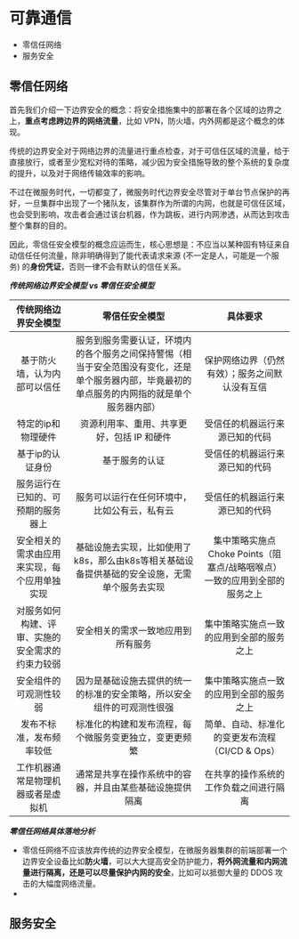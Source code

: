 <!--
 * @Author: shgopher shgopher@gmail.com
 * @Date: 2024-11-27 16:20:44
 * @LastEditors: shgopher shgopher@gmail.com
 * @LastEditTime: 2025-02-19 11:50:38
 * @FilePath: /luban/系统设计基础/分布式/分布式关键技术/可靠通信/README.md
 * @Description: 
 * 
 * Copyright (c) 2025 by shgopher, All Rights Reserved. 
-->
# 可靠通信

- 零信任网络
- 服务安全

## 零信任网络

首先我们介绍一下边界安全的概念：将安全措施集中的部署在各个区域的边界之上，**重点考虑跨边界的网络流量**，比如 VPN，防火墙，内外网都是这个概念的体现。

传统的边界安全对于网络边界的流量进行重点检查，对于可信任区域的流量，给于直接放行，或者至少宽松对待的策略，减少因为安全措施导致的整个系统的复杂度的提升，以及对于网络传输效率的影响。

不过在微服务时代，一切都变了，微服务时代边界安全尽管对于单台节点保护的再好，一旦集群中出现了一个猪队友，该集群作为所谓的内网，也就是可信任区域，也会受到影响，攻击者会通过该台机器，作为跳板，进行内网渗透，从而达到攻击整个集群的目的。

因此，零信任安全模型的概念应运而生，核心思想是：不应当以某种固有特征来自动信任任何流量，除非明确得到了能代表请求来源 (不一定是人，可能是一个服务) 的**身份凭证**，否则一律不会有默认的信任关系。

***传统网络边界安全模型 vs 零信任安全模型***

|传统网络边界安全模型|零信任安全模型|具体要求|
|:---:|:---:|:---:|
|基于防火墙，认为内部可以信任|服务到服务需要认证，环境内的各个服务之间保持警惕（相当于安全范围没有变化，还是单个服务器内部，毕竟最初的单点服务的内网指的就是单个服务器内部）|保护网络边界（仍然有效）；服务之间默认没有互信|
|特定的ip和物理硬件|资源利用率、重用、共享更好，包括 IP 和硬件|受信任的机器运行来源已知的代码|
|基于ip的认证身份|基于服务的认证|受信任的机器运行来源已知的代码|
|服务运行在已知的、可预期的服务器上|服务可以运行在任何环境中，比如公有云，私有云|受信任的机器运行来源已知的代码|
|安全相关的需求由应用来实现，每个应用单独实现|基础设施去实现，比如使用了k8s，那么由k8s等相关基础设备提供基础的安全设施，无需单个服务去实现|集中策略实施点Choke Points（阻塞点/战略咽喉点）一致的应用到全部的服务之上|
|对服务如何构建、评审、实施的安全需求的约束力较弱|安全相关的需求一致地应用到所有服务|集中策略实施点一致的应用到全部的服务之上|
|安全组件的可观测性较弱|因为是基础设施去提供的统一的标准的安全策略，所以安全组件的可观测性很强|集中策略实施点一致的应用到全部的服务之上|
|发布不标准，发布频率较低|标准化的构建和发布流程，每个微服务变更独立，变更更频繁|简单、自动、标准化的变更发布流程（CI/CD & Ops）|
|工作机器通常是物理机器或者是虚拟机|通常是共享在操作系统中的容器，并且由某些基础设施提供隔离|在共享的操作系统的工作负载之间进行隔离|

***零信任网络具体落地分析***

- 零信任网络不应该放弃传统的边界安全模型，在微服务器集群的前端部署一个边界安全设备比如**防火墙**，可以大大提高安全防护能力，**将外网流量和内网流量进行隔离，还是可以尽量保护内网的安全**，比如可以抵御大量的 DDOS 攻击的大幅度网络流量。
- 
## 服务安全
